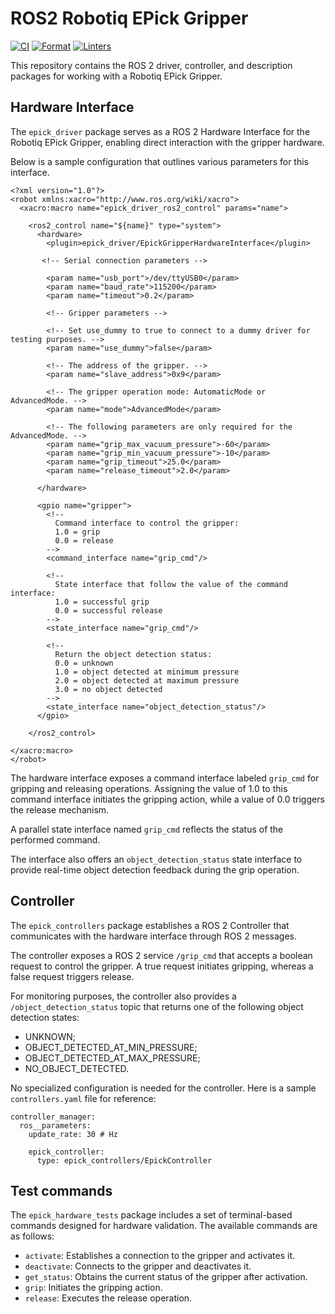 # ROS2 Robotiq EPick Gripper

[![CI](https://github.com/PickNikRobotics/ros2_epick_gripper/actions/workflows/industrial_ci.yml/badge.svg)](https://github.com/PickNikRobotics/ros2_epick_gripper/actions/workflows/industrial_ci.yml)
[![Format](https://github.com/PickNikRobotics/ros2_epick_gripper/actions/workflows/ci-format.yml/badge.svg)](https://github.com/PickNikRobotics/ros2_epick_gripper/actions/workflows/ci-format.yml)
[![Linters](https://github.com/PickNikRobotics/ros2_epick_gripper/actions/workflows/ci-ros-lint.yml/badge.svg)](https://github.com/PickNikRobotics/ros2_epick_gripper/actions/workflows/ci-ros-lint.yml)


This repository contains the ROS 2 driver, controller, and description packages for working with a Robotiq EPick Gripper.

## Hardware Interface

The `epick_driver` package serves as a ROS 2 Hardware Interface for the Robotiq EPick Gripper, enabling direct interaction with the gripper hardware.

Below is a sample configuration that outlines various parameters for this interface.

```
<?xml version="1.0"?>
<robot xmlns:xacro="http://www.ros.org/wiki/xacro">
  <xacro:macro name="epick_driver_ros2_control" params="name">

    <ros2_control name="${name}" type="system">
      <hardware>
        <plugin>epick_driver/EpickGripperHardwareInterface</plugin>

       <!-- Serial connection parameters -->

        <param name="usb_port">/dev/ttyUSB0</param>
        <param name="baud_rate">115200</param>
        <param name="timeout">0.2</param>

        <!-- Gripper parameters -->

        <!-- Set use_dummy to true to connect to a dummy driver for testing purposes. -->
        <param name="use_dummy">false</param>

        <!-- The address of the gripper. -->
        <param name="slave_address">0x9</param>

        <!-- The gripper operation mode: AutomaticMode or AdvancedMode. -->
        <param name="mode">AdvancedMode</param>

        <!-- The following parameters are only required for the AdvancedMode. -->
        <param name="grip_max_vacuum_pressure">-60</param>
        <param name="grip_min_vacuum_pressure">-10</param>
        <param name="grip_timeout">25.0</param>
        <param name="release_timeout">2.0</param>

      </hardware>

      <gpio name="gripper">
        <!--
          Command interface to control the gripper:
          1.0 = grip
          0.0 = release
        -->
        <command_interface name="grip_cmd"/>

        <!--
          State interface that follow the value of the command interface:
          1.0 = successful grip
          0.0 = successful release
        -->
        <state_interface name="grip_cmd"/>

        <!--
          Return the object detection status:
          0.0 = unknown
          1.0 = object detected at minimum pressure
          2.0 = object detected at maximum pressure
          3.0 = no object detected
        -->
        <state_interface name="object_detection_status"/>
      </gpio>

    </ros2_control>

</xacro:macro>
</robot>
```

The hardware interface exposes a command interface labeled `grip_cmd` for gripping and releasing operations. Assigning the value of 1.0 to this command interface initiates the gripping action, while a value of 0.0 triggers the release mechanism.

A parallel state interface named `grip_cmd` reflects the status of the performed command.

The interface also offers an `object_detection_status` state interface to provide real-time object detection feedback during the grip operation.

## Controller

The `epick_controllers` package establishes a ROS 2 Controller that communicates with the hardware interface through ROS 2 messages.

The controller exposes a ROS 2 service `/grip_cmd` that accepts a boolean request to control the gripper. A true request initiates gripping, whereas a false request triggers release.

For monitoring purposes, the controller also provides a `/object_detection_status` topic that returns one of the following object detection states:

- UNKNOWN;
- OBJECT_DETECTED_AT_MIN_PRESSURE;
- OBJECT_DETECTED_AT_MAX_PRESSURE;
- NO_OBJECT_DETECTED.

No specialized configuration is needed for the controller. Here is a sample `controllers.yaml` file for reference:

```
controller_manager:
  ros__parameters:
    update_rate: 30 # Hz

    epick_controller:
      type: epick_controllers/EpickController
```

## Test commands

The `epick_hardware_tests` package includes a set of terminal-based commands designed for hardware validation. The available commands are as follows:

- `activate`: Establishes a connection to the gripper and activates it.
- `deactivate`: Connects to the gripper and deactivates it.
- `get_status`: Obtains the current status of the gripper after activation.
- `grip`: Initiates the gripping action.
- `release`: Executes the release operation.
